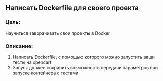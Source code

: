 ## Написать Dockerfile для своего проекта

### Цель:

Научиться заворачивать свои проекты в Docker

### Описание:

1. Написать Dockerfile, с помощью которого можно запустить ваши тесты на opencart
2. Запуск должен сохранить возможность передачи параметров при запуске контейнера с тестами
